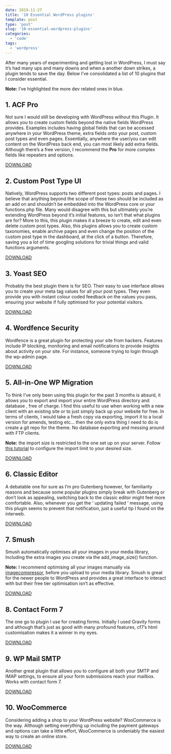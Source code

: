 ```yaml
---
date: 2019-11-27
title: '10 Essential WordPress plugins'
template: post
type: 'post'
slug: '10-essential-wordpress-plugins'
categories:
  - 'code'
tags:
  - 'wordpress'
---
```


After many years of experimenting and getting lost in WordPress, I must say it’s had many ups and many downs and when a another down strikes, a plugin tends to save the day. Below I’ve consolidated a list of 10 plugins that I consider essential.

**Note:** I’ve highlighted the more dev related ones in blue.

1\. **ACF Pro**
---------------

Not sure I would still be developing with WordPress without this Plugin. It allows you to create custom fields beyond the native fields WordPress provides. Examples includes having global fields that can be accessed anywhere in your WordPress theme, extra fields onto your post, custom post types and even pages. Essentially, anywhere the user/you can edit content on the WordPress back end, you can most likely add extra fields. Although there’s a free version, I recommend the **Pro** for more complex fields like repeaters and options.

<a href="https://wordpress.org/plugins/advanced-custom-fields/" class="btn">DOWNLOAD</a>

2\. **Custom Post Type UI**
---------------------------

Natively, WordPress supports two different post types: posts and pages. I believe that anything beyond the scope of these two should be included as an add on and shouldn’t be embedded into the WordPress core or your functions.php file. Many would disagree with this but ultimately you’re extending WordPress beyond it’s initial features, so isn’t that what plugins are for? More to this, this plugin makes it a breeze to create, edit and even delete custom post types. Also, this plugins allows you to create custom taxonomies, enable archive pages and even change the position of the custom post type in the dashboard, at the click of a button. Therefore, saving you a lot of time googling solutions for trivial things and valid functions arguments.

<a href="https://en-gb.wordpress.org/plugins/custom-post-type-ui/" class="btn">DOWNLOAD</a>

3\. **Yoast SEO**
-----------------

Probably the best plugin there is for SEO. Their easy to use interface allows you to create your meta tag values for all your post types. They even provide you with instant colour coded feedback on the values you pass, ensuring your website if fully optimised for your potential visitors.

<a href="https://en-gb.wordpress.org/plugins/wordpress-seo/" class="btn">DOWNLOAD</a>

4\. **Wordfence Security**
--------------------------

Wordfence is a great plugin for protecting your site from hackers. Features include IP blocking, monitoring and email notifications to provide insights about activity on your site. For instance, someone trying to login through the wp-admin page.

<a href="https://en-gb.wordpress.org/plugins/wordfence/" class="btn">DOWNLOAD</a>

5\. **All-in-One WP Migration**
-------------------------------

To think I’ve only been using this plugin for the past 3 months is absurd, it allows you to export and import your entire WordPress directory and database , free of charge. I find this useful to use when working with a new client with an existing site or to just simply back up your website for free. In terms of clients, I would take a fresh copy via exporting, import it to a local version for amends, testing etc… then the only extra thing I need to do is create a git repo for the theme. No database exporting and messing around with FTP clients.

**Note:** the import size is restricted to the one set up on your server. Follow [this tutorial](https://www.onepagezen.com/all-in-one-wp-migration-unlimited-extension-free/) to configure the import limit to your desired size.

<a href="https://en-gb.wordpress.org/plugins/all-in-one-wp-migration/" class="btn">DOWNLOAD</a>

6\. **Classic Editor**
----------------------

A debatable one for sure as I’m pro Gutenberg however, for familiarity reasons and because some popular plugins simply break with Gutenberg or don’t look as appealing, switching back to the classic editor might feel more comfortable. Also, whenever you get the ‘ updating failed ‘ message, using this plugin seems to prevent that notification, just a useful tip I found on the interweb.

<a href="https://en-gb.wordpress.org/plugins/classic-editor/" class="btn">DOWNLOAD</a>

7\. **Smush**
-------------

Smush automatically optimises all your images in your media library, Including the extra images you create via the add\_image\_size() function.

**Note:** I recommend optimising all your images manually via [imagecompressor](https://imagecompressor.com/), before you upload to your media library. Smush is great for the newer people to WordPress and provides a great interface to interact with but their free tier optimisation isn’t as effective.

<a href="https://en-gb.wordpress.org/plugins/wp-smushit/" class="btn">DOWNLOAD</a>

8\. **Contact Form 7**
----------------------

The one go to plugin I use for creating forms. Initially I used Gravity forms and although that’s just as good with many profound features, cf7’s html customisation makes it a winner in my eyes.

<a href="https://en-gb.wordpress.org/plugins/contact-form-7/" class="btn">DOWNLOAD</a>

9\. **WP Mail SMTP**
--------------------

Another great plugin that allows you to configure all both your SMTP and IMAP settings, to ensure all your form submissions reach your mailbox. Works with contact form 7.

<a href="https://en-gb.wordpress.org/plugins/wp-mail-smtp/" class="btn">DOWNLOAD</a>

10\. **WooCommerce**
--------------------

Considering adding a shop to your WordPress website? WooCommerce is the way. Although setting everything up including the payment gateways and options can take a little effort, WooCommerce is undeniably the easiest way to create an online store.

<a href="https://en-gb.wordpress.org/plugins/woocommerce/" class="btn">DOWNLOAD</a>